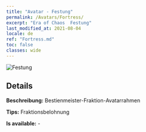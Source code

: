 ```yaml
---
title: "Avatar - Festung"
permalink: /Avatars/Fortress/
excerpt: "Era of Chaos  Festung"
last_modified_at: 2021-08-04
locale: de
ref: "Fortress.md"
toc: false
classes: wide
---
```

 ![Festung](/images/a/avatarFrame_46.png)

## Details

 **Beschreibung:** Bestienmeister-Fraktion-Avatarrahmen 

 **Tips:** Fraktionsbelohnung 

 **Is available:**  - 

